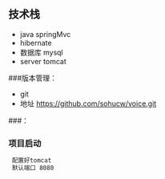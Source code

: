 
## 技术栈
- java springMvc 
- hibernate
- 数据库 mysql
- server tomcat
 
###版本管理：
- git
- 地址  https://github.com/sohucw/voice.git


###：
 

### 项目启动

``` sh
 配置好tomcat
 默认端口 8080

 
```
